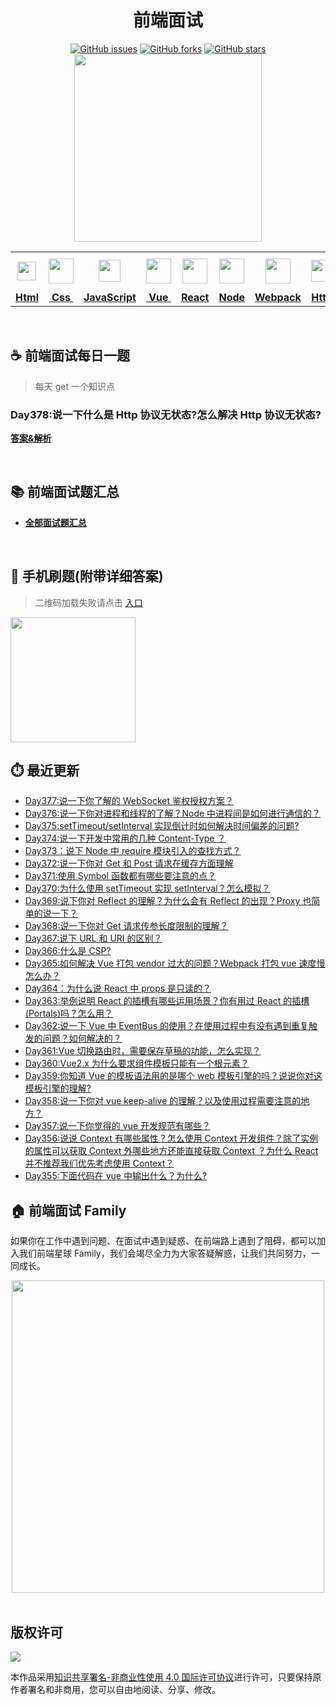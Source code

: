 <h1 align="center">前端面试</h1>

<div align="center">
   <a href="https://github.com/lgwebdream/FE-Interview/issues"><img alt="GitHub issues" src="https://img.shields.io/github/issues/lgwebdream/FE-Interview?color=success"></a>
   <a href="https://github.com/lgwebdream/FE-Interview/network"><img alt="GitHub forks" src="https://img.shields.io/github/forks/lgwebdream/FE-Interview?color=success"></a>
   <a href="https://github.com/lgwebdream/FE-Interview/stargazers"><img alt="GitHub stars" src="https://img.shields.io/github/stars/lgwebdream/FE-Interview?color=success"></a>
</div>

<div align="center">
    <img src="http://img-static.yidengxuetang.com/wxapp/github-img/t3.png" width="300px">
</div>
<div align="center" >
<table display="table">
  <tr>
    <th align="center"><b> <a href="https://github.com/lgwebdream/FE-Interview-Planet/blob/master/summarry/html.md"><img src="http://img-static.yidengxuetang.com/wxapp/github-img/html1.png" width="30px" > </b></th>
    <th align="center"><b><a href="https://github.com/lgwebdream/FE-Interview-Planet/blob/master/summarry/css.md"><img src="http://img-static.yidengxuetang.com/wxapp/github-img/css.png" width="40px" > </b></th>
    <th align="center"><b><a href="https://github.com/lgwebdream/FE-Interview-Planet/blob/master/summarry/javascript.md"><img src="http://img-static.yidengxuetang.com/wxapp/github-img/javascript1.png" width="35px" ></b></th>
    <th align="center"><b><a href="https://github.com/lgwebdream/FE-Interview-Planet/blob/master/summarry/vue.md"><img src="http://img-static.yidengxuetang.com/wxapp/github-img/vue.svg" width="40px" ></b></th>
    <th align="center"><b><a href="https://github.com/lgwebdream/FE-Interview-Planet/blob/master/summarry/react.md"><img src="http://img-static.yidengxuetang.com/wxapp/wx/react_icon_v1.png" width="40px" ></b></th>
  <th align="center"><b><a href="https://github.com/lgwebdream/FE-Interview-Planet/blob/master/summarry/node.md"><img src="http://img-static.yidengxuetang.com/wxapp/github-img/node1.png" width="40px" ></b></th>
    <th align="center"><b><a href="https://github.com/lgwebdream/FE-Interview-Planet/blob/master/summarry/webpack.md"><img src="http://img-static.yidengxuetang.com/wxapp/github-img/webpack.svg" width="40px" ></b></th>
   <th align="center"><b><a href="https://github.com/lgwebdream/FE-Interview-Planet/blob/master/summarry/http.md"><img src="http://img-static.yidengxuetang.com/wxapp/github-img/http1.png" width="35px" ></b></th>
    <th align="center"><b><a href="https://github.com/lgwebdream/FE-Interview-Planet/blob/master/summarry/algorithm.md"><img src="http://img-static.yidengxuetang.com/wxapp/github-img/algorithm3.svg" width="52px" ></b></th>
   <th align="center"><b><a href="https://github.com/lgwebdream/FE-Interview-Planet/blob/master/summarry/program.md"><img src="http://img-static.yidengxuetang.com/wxapp/github-img/pro.svg" width="50px" ></b></th>
    <th align="center"><b><a href="https://github.com/lgwebdream/FE-Interview-Planet/blob/master/summarry/other.md"><img src="http://img-static.yidengxuetang.com/wxapp/wx/other_iocn_v2.png" width="38px" > </b></th>
  </tr>
  <tr>
    <td align="center"><b><a href="https://github.com/lgwebdream/FE-Interview-Planet/blob/master/summarry/html.md">Html</a></b></td>
     <td align="center"><b><a href="https://github.com/lgwebdream/FE-Interview-Planet/blob/master/summarry/css.md">&nbsp;Css&nbsp; </a></b></td>
     <td align="center"><b><a href="https://github.com/lgwebdream/FE-Interview-Planet/blob/master/summarry/javascript.md">JavaScript</a></b></td>
     <td align="center"><b><a href="https://github.com/lgwebdream/FE-Interview-Planet/blob/master/summarry/vue.md">&nbsp;Vue&nbsp;</a></b></td>
    <td align="center"><b><a href="https://github.com/lgwebdream/FE-Interview-Planet/blob/master/summarry/react.md">React</a></b></td>
     <td align="center"><b><a href="https://github.com/lgwebdream/FE-Interview-Planet/blob/master/summarry/node.md">Node</a></b></td>
    <td align="center"><b><a href="https://github.com/lgwebdream/FE-Interview-Planet/blob/master/summarry/webpack.md">Webpack</a></b></td>
      <td align="center"><b><a href="https://github.com/lgwebdream/FE-Interview-Planet/blob/master/summarry/http.md">Http</a></b></td>
      <td align="center"><b><a href="https://github.com/lgwebdream/FE-Interview-Planet/blob/master/summarry/algorithm.md">Algorithm</a></b></td>
       <td align="center"><b><a href="https://github.com/lgwebdream/FE-Interview-Planet/blob/master/summarry/program.md">Coding</a></b></td>
      <td align="center"><b><a href="https://github.com/lgwebdream/FE-Interview-Planet/blob/master/summarry/other.md">Other</a></b></td>
  </tr>
</table>
</div>

<br />

## ☕ 前端面试每日一题

> 每天 get 一个知识点
### Day378:说一下什么是 Http 协议无状态?怎么解决 Http 协议无状态?

**[答案&解析](https://github.com/lgwebdream/FE-Interview-Planet/issues/1212)**


<br />

## 📚 前端面试题汇总

- **[全部面试题汇总](https://github.com/lgwebdream/FE-Interview/issues)**

<br />

## 📱 手机刷题(附带详细答案)

> 二维码加载失败请点击 [入口](http://img-static.yidengxuetang.com/wxapp/issue-img/wxqr-github.png)

 <img src="http://img-static.yidengxuetang.com/wxapp/issue-img/wxqr-github.png" width="200px" >

## ⏱️ 最近更新

- [Day377:说一下你了解的 WebSocket 鉴权授权方案？](https://github.com/lgwebdream/FE-Interview-Planet/issues/1211)
- [Day376:说一下你对进程和线程的了解？Node 中进程间是如何进行通信的？](https://github.com/lgwebdream/FE-Interview-Planet/issues/1210)
- [Day375:setTimeout/setInterval 实现倒计时如何解决时间偏差的问题?](https://github.com/lgwebdream/FE-Interview-Planet/issues/1209)
- [Day374:说一下开发中常用的几种 Content-Type ？](https://github.com/lgwebdream/FE-Interview-Planet/issues/1208)
- [Day373：说下 Node 中 require 模块引入的查找方式？](https://github.com/lgwebdream/FE-Interview-Planet/issues/1207)
- [Day372:说一下你对 Get 和 Post 请求在缓存方面理解](https://github.com/lgwebdream/FE-Interview-Planet/issues/1206)
- [Day371:使用 Symbol 函数都有哪些要注意的点？](https://github.com/lgwebdream/FE-Interview-Planet/issues/1205)
- [Day370:为什么使用 setTimeout 实现 setInterval？怎么模拟？](https://github.com/lgwebdream/FE-Interview-Planet/issues/1204)
- [Day369:说下你对 Reflect 的理解？为什么会有 Reflect 的出现？Proxy 也简单的说一下？](https://github.com/lgwebdream/FE-Interview-Planet/issues/1203)
- [Day368:说一下你对 Get 请求传参长度限制的理解？](https://github.com/lgwebdream/FE-Interview-Planet/issues/1202)
- [Day367:说下 URL 和 URI 的区别？](https://github.com/lgwebdream/FE-Interview-Planet/issues/1201)
- [Day366:什么是 CSP?](https://github.com/lgwebdream/FE-Interview-Planet/issues/1200)
- [Day365:如何解决 Vue 打包 vendor 过大的问题？Webpack 打包 vue 速度慢怎么办？](https://github.com/lgwebdream/FE-Interview-Planet/issues/1199)
- [Day364：为什么说 React 中 props 是只读的？](https://github.com/lgwebdream/FE-Interview-Planet/issues/1197)
- [Day363:举例说明 React 的插槽有哪些运用场景？你有用过 React 的插槽(Portals)吗？怎么用？](https://github.com/lgwebdream/FE-Interview-Planet/issues/1196)
- [Day362:说一下 Vue 中 EventBus 的使用？在使用过程中有没有遇到重复触发的问题？如何解决的？](https://github.com/lgwebdream/FE-Interview-Planet/issues/1195)
- [Day361:Vue 切换路由时，需要保存草稿的功能，怎么实现？](https://github.com/lgwebdream/FE-Interview-Planet/issues/1193)
- [Day360:Vue2.x 为什么要求组件模板只能有一个根元素？](https://github.com/lgwebdream/FE-Interview-Planet/issues/1192)
- [Day359:你知道 Vue 的模板语法用的是哪个 web 模板引擎的吗？说说你对这模板引擎的理解?](https://github.com/lgwebdream/FE-Interview-Planet/issues/1191)
- [Day358:说一下你对 vue keep-alive 的理解？以及使用过程需要注意的地方？](https://github.com/lgwebdream/FE-Interview-Planet/issues/1190)
- [Day357:说一下你觉得的 vue 开发规范有哪些？](https://github.com/lgwebdream/FE-Interview-Planet/issues/1188)
- [Day356:说说 Context 有哪些属性？怎么使用 Context 开发组件？除了实例的属性可以获取 Context 外哪些地方还能直接获取 Context ？为什么 React 并不推荐我们优先考虑使用 Context？](https://github.com/lgwebdream/FE-Interview-Planet/issues/1187)
- [Day355:下面代码在 vue 中输出什么？为什么?](https://github.com/lgwebdream/FE-Interview-Planet/issues/1186)

## 🏠 前端面试 Family

如果你在工作中遇到问题、在面试中遇到疑惑、在前端路上遇到了阻碍，都可以加入我们前端星球 Family，我们会竭尽全力为大家答疑解惑，让我们共同努力，一同成长。

<div align="center">
    <img src="http://img-static.yidengxuetang.com/wxapp/github-img/bot.gif" width="500px" >
</div>

<br />

## 版权许可

![](http://img-static.yidengxuetang.com/wxapp/github-img/copyright.png)

本作品采用[知识共享署名-非商业性使用 4.0 国际许可协议](http://creativecommons.org/licenses/by-nc/4.0/)进行许可，只要保持原作者署名和非商用，您可以自由地阅读、分享、修改。
